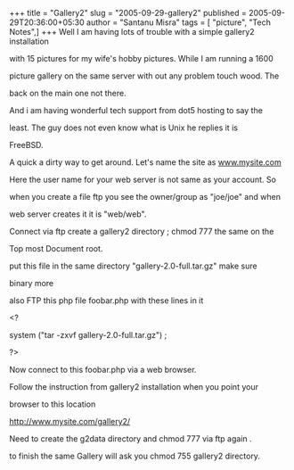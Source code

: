 +++
title = "Gallery2"
slug = "2005-09-29-gallery2"
published = 2005-09-29T20:36:00+05:30
author = "Santanu Misra"
tags = [ "picture", "Tech Notes",]
+++
Well I am having lots of trouble with a simple gallery2 installation
with 15 pictures for my wife's hobby pictures. While I am running a 1600
picture gallery on the same server with out any problem touch wood. The
back on the main one not there.  
  
And i am having wonderful tech support from dot5 hosting to say the
least. The guy does not even know what is Unix he replies it is
FreeBSD.  
  
A quick a dirty way to get around. Let's name the site as www.mysite.com
Here the user name for your web server is not same as your account. So
when you create a file ftp you see the owner/group as "joe/joe" and when
web server creates it it is "web/web".  
  
Connect via ftp create a gallery2 directory ; chmod 777 the same on the
Top most Document root.  
put this file in the same directory "gallery-2.0-full.tar.gz" make sure
binary more  
also FTP this php file foobar.php with these lines in it  

&lt;?  
system ("tar -zxvf gallery-2.0-full.tar.gz") ;  
?&gt;  

Now connect to this foobar.php via a web browser.  
  
Follow the instruction from gallery2 installation when you point your
browser to this location  
  
http://www.mysite.com/gallery2/  
  
Need to create the g2data directory and chmod 777 via ftp again .  
  
to finish the same Gallery will ask you chmod 755 gallery2 directory.
